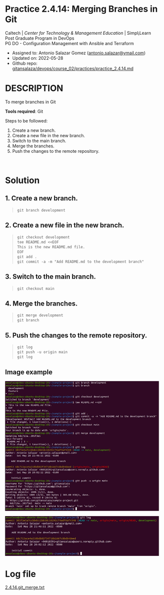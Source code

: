 # Practice 2.4.14: Merging Branches in Git

Caltech | _Center for Technology & Management Education_ | Simpl¡Learn <br/>
Post Graduate Program in DevOps <br/>
PG DO - Configuration Management with Ansible and Terraform <br/>

- Assigned to: Antonio Salazar Gomez ([antonio.salazar@ymail.com](mailto:antonio.salazar@ymail.com))
- Updated on:  2022-05-28 
- Github repo: [gitansalaza/devops/course_02/practices/practice_2.4.14.md](https://github.com/gitansalaza/devops/blob/main/course_02/practices/practice_2.4.14.md)

# DESCRIPTION
To merge branches in Git

**Tools required**: Git

Steps to be followed:

1. Create a new branch.
2. Create a new file in the new branch.
3. Switch to the main branch.
4. Merge the branches.
5. Push the changes to the remote repository.


<br/>

# Solution
## 1. Create a new branch.
  
  >```
  > git branch development
  >```

## 2. Create a new file in the new branch.

  >```
  > git checkout development
  > tee README.md <<EOF
  > This is the new README.md file.
  > EOF
  > git add .
  > git commit -a -m "Add README.md to the development branch"
  >```

## 3. Switch to the main branch.

  >```
  > git checkout main
  >```

## 4. Merge the branches.

  >```
  > git merge development
  > git branch
  > 
  >```

## 5. Push the changes to the remote repository.

  >```
  > git log
  > git push -u origin main
  > git log
  >```

## Image example
  ![1](images/2.4.14.git_merge_01.jpg)

  ![2](images/2.4.14.git_merge_02.jpg)


# Log file
[2.4.14.git_merge.txt](logs/2.4.14.git_merge.txt) 
